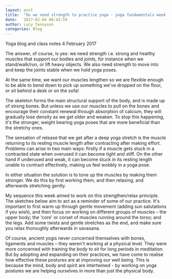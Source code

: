 ```yaml
---
layout: post
title:  "Do we need strength to practice yoga - yoga fundamentals week 2"
date:   2017-02-04 08:43:59
author: Lucy Tennyson
categories: Blog
---
```


Yoga blog and class notes 4 February 2017
    
The answer, of course, is yes: we need strength i.e. strong and healthy muscles that support our bodies and joints, for instance when we stand/walk/run, or lift heavy objects. We also need strength to move into and keep the joints stable when we hold yoga poses.  

At the same time, we want our muscles lengthen so we are flexible enough to be able to bend down to pick up something we've dropped on the floor, or sit behind a desk or on the sofa!  

The skeleton forms the main structural support of the body, and is made up of strong bones. But unless we use our muscles to pull on the bones and encourage their constant renewal through absorption of calcium, they will gradually lose density as we get older and weaken. To stop this happening, it's the stronger, weight bearing yoga poses that are more beneficial than the stretchy ones.  

The sensation of release that we get after a deep yoga stretch is the muscle returning to its resting muscle length after contracting after making effort. Problems can arise in two main ways: firstly if a muscle gets stuck in a contracted state when overused it can become tight and stiff. On the other hand if underused and weak, it can become stuck in its resting length unable to contract effectively, making us feel wobbly in a yoga pose.   

In either situation the solution is to tone up the muscles by making them stronger. We do this by first working them, and then relaxing, and afterwards stretching gently.  

My sequence this week aimed to work on this strengthen/relax principle. The sketches below aim to act as a reminder of some of our practice. It's important to first warm up through gentle movement (adding sun salutations if you wish), and then focus on working on different groups of muscles – the upper body; the 'core' or corset of muscles running around the torso; and the legs. Add some twists and gentle stretches as the end, and make sure you relax thoroughly afterwards in savasana.  


Of course, ancient yogis never concerned themselves with bones, ligaments and muscles – they weren't working at a physical level. They were more concerned with training the body to sit for long periods in meditation. But by adopting and expanding on their practices, we have come to realise how effective these postures are at improving our well being. This is because the mind, body and spirit are intertwined - by working on yoga postures we are helping ourselves in more than just the physical body.  

